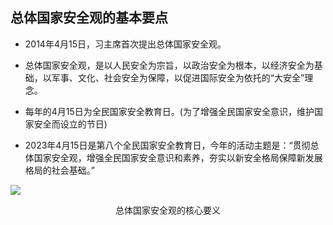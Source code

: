 ## 总体国家安全观的基本要点

<div grid="~ cols-2 gap-4">

<div mt-2 text-sm>

- 2014年4月15日，习主席首次提出总体国家安全观。

- 总体国家安全观，是以人民安全为宗旨，以政治安全为根本，以经济安全为基础，以军事、文化、社会安全为保障，以促进国际安全为依托的“大安全”理念。

- 每年的4月15日为全民国家安全教育日。(为了增强全民国家安全意识，维护国家安全而设立的节日)

- 2023年4月15日是第八个全民国家安全教育日，今年的活动主题是：“贯彻总体国家安全观，增强全民国家安全意识和素养，夯实以新安全格局保障新发展格局的社会基础。”

</div>

<div flex flex-col justify-center items-center mx-20>

![](https://vip2.loli.io/2023/11/04/KZJdyTmluYp61Iz.webp)

<center text-sm>总体国家安全观的核心要义</center>

</div>
</div>

<!-- 

首先给大家介绍一下总体国家安全观的基本要点。

......

右侧的配图是国安宣工作室2022ian4月15日的配图，这张配置展示了总体国家安全观的核心要义。

 -->
